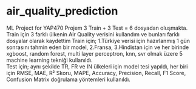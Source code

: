 # air_quality_prediction
ML Project for YAP470
Projem 3 Train + 3 Test = 6 dosyadan oluşmakta.
Train için 3 farklı ülkenin Air Quality verisini kullandım ve bunları farklı dosyalar olarak kaydettim
Train için; 1.Türkiye verisi için hazırlanmış 1 gün sonrasını tahmin eden bir model, 2.Fransa, 3.Hindistan için ve her birinde xgboost, random forest, multi layer perceptron, knn, svr olmak üzere 5 machine learning tekniği kullanıldı.  
Test için; aynı şekilde TR, FR ve IN ülkeleri için model tesi yapıldı, her biri için RMSE, MAE, R² Skoru, MAPE, Accuracy, Precision, Recall, F1 Score, Confusion Matrix doğrulama yöntemleri kullanıldı.
